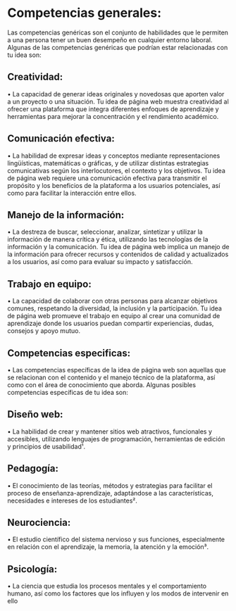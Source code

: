 # Competencias generales:
Las competencias genéricas son el conjunto de habilidades que le permiten a una persona 
tener un buen desempeño en cualquier entorno laboral. Algunas de las competencias 
genéricas que podrían estar relacionadas con tu idea son:
## Creatividad: 
• La capacidad de generar ideas originales y novedosas que aporten valor a un 
proyecto o una situación. Tu idea de página web muestra creatividad al ofrecer una 
plataforma que integra diferentes enfoques de aprendizaje y herramientas para 
mejorar la concentración y el rendimiento académico.
## Comunicación efectiva: 
• La habilidad de expresar ideas y conceptos mediante representaciones lingüísticas, 
matemáticas o gráficas, y de utilizar distintas estrategias comunicativas según los 
interlocutores, el contexto y los objetivos. Tu idea de página web requiere una 
comunicación efectiva para transmitir el propósito y los beneficios de la plataforma 
a los usuarios potenciales, así como para facilitar la interacción entre ellos.
## Manejo de la información: 
• La destreza de buscar, seleccionar, analizar, sintetizar y utilizar la información de 
manera crítica y ética, utilizando las tecnologías de la información y la 
comunicación. Tu idea de página web implica un manejo de la información para 
ofrecer recursos y contenidos de calidad y actualizados a los usuarios, así como 
para evaluar su impacto y satisfacción.
## Trabajo en equipo:
• La capacidad de colaborar con otras personas para alcanzar objetivos comunes, 
respetando la diversidad, la inclusión y la participación. Tu idea de página web 
promueve el trabajo en equipo al crear una comunidad de aprendizaje donde los 
usuarios puedan compartir experiencias, dudas, consejos y apoyo mutuo.
## Competencias especificas:
• Las competencias específicas de la idea de página web son aquellas que se 
relacionan con el contenido y el manejo técnico de la plataforma, así como con el 
área de conocimiento que aborda. Algunas posibles competencias específicas de tu 
idea son:
## Diseño web: 
• La habilidad de crear y mantener sitios web atractivos, funcionales y accesibles, 
utilizando lenguajes de programación, herramientas de edición y principios de 
usabilidad¹.
## Pedagogía: 
• El conocimiento de las teorías, métodos y estrategias para facilitar el proceso de 
enseñanza-aprendizaje, adaptándose a las características, necesidades e intereses 
de los estudiantes².
## Neurociencia: 
• El estudio científico del sistema nervioso y sus funciones, especialmente en 
relación con el aprendizaje, la memoria, la atención y la emoción³.
## Psicología: 
• La ciencia que estudia los procesos mentales y el comportamiento humano, así 
como los factores que los influyen y los modos de intervenir en ello

